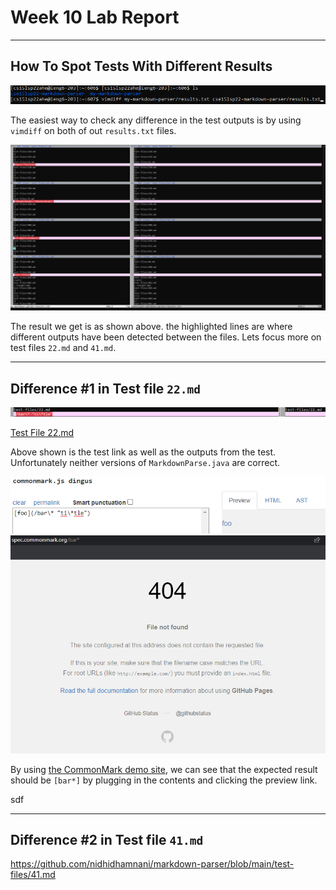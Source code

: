 # **Week 10 Lab Report**
___
## How To Spot Tests With Different Results

![vimdiff command](Writeup5-SS/vimdiff_cmd.png)

The easiest way to check any difference in the test outputs is by using `vimdiff` on both of out `results.txt` files.

![vimdiff results](Writeup5-SS/vimdiff_res.png)

The result we get is as shown above. the highlighted lines are where different outputs have been detected between the files. Lets focus more on test files `22.md` and `41.md`.

___
## Difference #1 in Test file `22.md`

![22.md difference](Writeup5-SS/vim22.png)

[Test File 22.md](https://github.com/nidhidhamnani/markdown-parser/blob/main/test-files/22.md)

Above shown is the test link as well as the outputs from the test. Unfortunately neither versions of `MarkdownParse.java` are correct.

![Commonmark 22.md plugin](Writeup5-SS/f22_cmark.png)
![22.md expected](Writeup5-SS/f22_expected.png)

By using [the CommonMark demo site](https://spec.commonmark.org/dingus/), we can see that the expected result should be `[bar*]` by plugging in the contents and clicking the preview link.

sdf

___
## Difference #2 in Test file `41.md`

https://github.com/nidhidhamnani/markdown-parser/blob/main/test-files/41.md